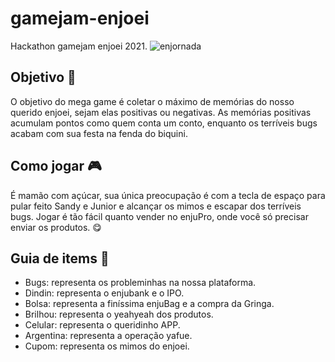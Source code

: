 # gamejam-enjoei
Hackathon gamejam enjoei 2021.
![enjornada](https://user-images.githubusercontent.com/52427398/147696686-9a62e943-9a83-4183-9e9b-d95b423ec02c.png)

## Objetivo 🚀
O objetivo do mega game é coletar o máximo de memórias do nosso querido enjoei, sejam elas positivas ou negativas. As memórias positivas acumulam pontos como quem conta um conto, enquanto os terríveis bugs acabam com sua festa na fenda do biquini.

## Como jogar 🎮
É mamão com açúcar, sua única preocupação é com a tecla de espaço para pular feito Sandy e Junior e alcançar os mimos e escapar dos terríveis bugs. Jogar é tão fácil quanto vender no enjuPro, onde você só precisar enviar os produtos. 😋

## Guia de items 📝
- Bugs: representa os probleminhas na nossa plataforma. 
- Dindin: representa o enjubank e o IPO.
- Bolsa: representa a finíssima enjuBag e a compra da Gringa.
- Brilhou: representa o yeahyeah dos produtos.
- Celular: representa o queridinho APP.
- Argentina: representa a operação yafue.
- Cupom: representa os mimos do enjoei.
